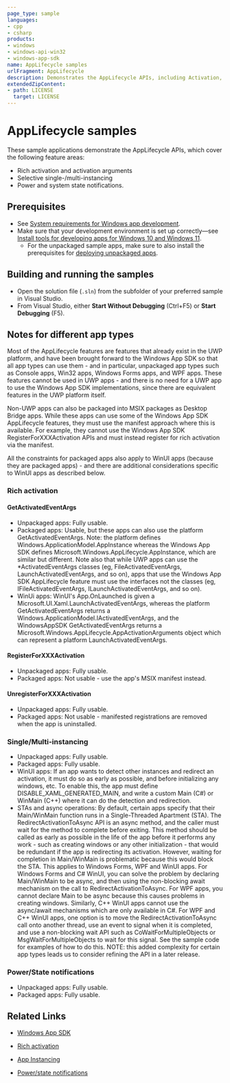 ```yaml
---
page_type: sample
languages:
- cpp
- csharp
products:
- windows
- windows-api-win32
- windows-app-sdk
name: AppLifecycle samples
urlFragment: AppLifecycle
description: Demonstrates the AppLifecycle APIs, including Activation, Instancing, State Notifications and Environment Variables.
extendedZipContent:
- path: LICENSE
  target: LICENSE
---
```


# AppLifecycle samples

These sample applications demonstrate the AppLifecycle APIs, which cover the following feature areas:

- Rich activation and activation arguments
- Selective single-/multi-instancing
- Power and system state notifications.

## Prerequisites

* See [System requirements for Windows app development](https://docs.microsoft.com/windows/apps/windows-app-sdk/system-requirements).
* Make sure that your development environment is set up correctly&mdash;see [Install tools for developing apps for Windows 10 and Windows 11](https://docs.microsoft.com/windows/apps/windows-app-sdk/set-up-your-development-environment).
    * For the unpackaged sample apps, make sure to also install the prerequisites for [deploying unpackaged apps](https://docs.microsoft.com/windows/apps/windows-app-sdk/deploy-unpackaged-apps).

## Building and running the samples

* Open the solution file (`.sln`) from the subfolder of your preferred sample in Visual Studio.
* From Visual Studio, either **Start Without Debugging** (Ctrl+F5) or **Start Debugging** (F5).

## Notes for different app types

Most of the AppLifecycle features are features that already exist in the UWP platform, and have been brought forward to the Windows App SDK so that all app types can use them - and in particular, unpackaged app types such as Console apps, Win32 apps, Windows Forms apps, and WPF apps. These features cannot be used in UWP apps - and there is no need for a UWP app to use the Windows App SDK implementations, since there are equivalent features in the UWP platform itself.

Non-UWP apps can also be packaged into MSIX packages as Desktop Bridge apps. While these apps can use some of the Windows App SDK AppLifecycle features, they must use the manifest approach where this is available. For example, they cannot use the Windows App SDK RegisterForXXXActivation APIs and must instead register for rich activation via the manifest.

All the constraints for packaged apps also apply to WinUI apps (because they are packaged apps) - and there are additional considerations specific to WinUI apps as described below.

### Rich activation

#### GetActivatedEventArgs

- Unpackaged apps: Fully usable.
- Packaged apps: Usable, but these apps can also use the platform GetActivatedEventArgs. Note: the platform defines Windows.ApplicationModel.AppInstance whereas the Windows App SDK defines Microsoft.Windows.AppLifecycle.AppInstance, which are similar but different. Note also that while UWP apps can use the *ActivatedEventArgs classes (eg, FileActivatedEventArgs, LaunchActivatedEventArgs, and so on), apps that use the Windows App SDK AppLifecycle feature must use the interfaces not the classes (eg, IFileActivatedEventArgs, ILaunchActivatedEventArgs, and so on).
- WinUi apps: WinUI's App.OnLaunched is given a Microsoft.UI.Xaml.LaunchActivatedEventArgs, whereas the platform GetActivatedEventArgs returns a Windows.ApplicationModel.IActivatedEventArgs, and the WindowsAppSDK GetActivatedEventArgs returns a Microsoft.Windows.AppLifecycle.AppActivationArguments object which can represent a platform LaunchActivatedEventArgs.

#### RegisterForXXXActivation

- Unpackaged apps: Fully usable.
- Packaged apps: Not usable - use the app's MSIX manifest instead.

#### UnregisterForXXXActivation

- Unpackaged apps: Fully usable.
- Packaged apps: Not usable - manifested registrations are removed when the app is uninstalled.

### Single/Multi-instancing

- Unpackaged apps: Fully usable.
- Packaged apps: Fully usable.
- WinUI apps: If an app wants to detect other instances and redirect an activation, it must do so as early as possible, and before initializing any windows, etc. To enable this, the app must define DISABLE_XAML_GENERATED_MAIN, and write a custom Main (C#) or WinMain (C++) where it can do the detection and redirection.
- STAs and async operations: By default, certain apps specify that their Main/WinMain function runs in a Single-Threaded Apartment (STA). The RedirectActivationToAsync API is an async method, and the caller must wait for the method to complete  before exiting. This method should be called as early as possible in the life of the app before it performs any work - such as creating windows or any other initialization - that would be redundant if the app is redirecting its activation. However, waiting for completion in Main/WinMain is problematic because this would block the STA. This applies to Windows Forms, WPF and WinUI apps. For Windows Forms and C# WinUI, you can solve the problem by declaring Main/WinMain to be async, and then using the non-blocking await mechanism on the call to RedirectActivationToAsync. For WPF apps, you cannot declare Main to be async because this causes problems in creating windows. Similarly, C++ WinUI apps cannot use the async/await mechanisms which are only available in C#. For WPF and C++ WinUI apps, one option is to move the RedirectActivationToAsync call onto another thread, use an event to signal when it is completed, and use a non-blocking wait API such as CoWaitForMultipleObjects or MsgWaitForMultipleObjects to wait for this signal. See the sample code for examples of how to do this. NOTE: this added complexity for certain app types leads us to consider refining the API in a later release.

### Power/State notifications

- Unpackaged apps: Fully usable.
- Packaged apps: Fully usable.

## Related Links

- [Windows App SDK](https://docs.microsoft.com/windows/apps/windows-app-sdk/)

- [Rich activation](https://docs.microsoft.com/en-us/windows/apps/windows-app-sdk/applifecycle/applifecycle-rich-activation)

- [App Instancing](https://docs.microsoft.com/en-us/windows/apps/windows-app-sdk/applifecycle/applifecycle-instancing)

- [Power/state notifications](https://docs.microsoft.com/en-us/windows/apps/windows-app-sdk/applifecycle/applifecycle-power)




